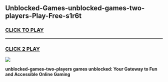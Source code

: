 
## Unblocked-Games-unblocked-games-two-players-Play-Free-s1r6t
<h3>
<a href="https://premium76.site?title=unblocked-games-two-players&ref=10A">CLICK TO PLAY</a></h3>
<hr>

<h3>
<a href="https://premium76.site?title=unblocked-games-two-players&ref=10A">CLICK 2 PLAY</a>
  
</h3>

<a href="https://premium76.site?title=unblocked-games-two-players&ref=10A"><img src="https://clearcache.store/games.png"></a>


**unblocked-games-two-players games unblocked: Your Gateway to Fun and Accessible Online Gaming**
